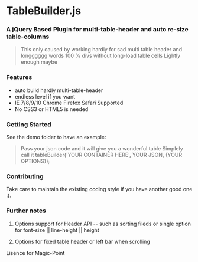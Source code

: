 # TableBuilder.js 

### A jQuery Based Plugin for multi-table-header and auto re-size table-columns

> This only caused by working hardly for sad multi table header and longggggg words
> 100 % divs without long-load table cells
> Lightly enough maybe 

### Features
- auto build hardly multi-table-header
- endless level if you want
- IE 7/8/9/10 Chrome Firefox Safari Supported
- No CSS3 or HTML5 is needed

### Getting Started
See the demo folder to have an example: 

> Pass your json code and it will give you a wonderful table
> Simplely call it tableBuilder('YOUR CONTAINER HERE', YOUR JSON, {YOUR OPTIONS});

### Contributing
Take care to maintain the existing coding style if you have another good one :).

### Further notes

1. Options support for Header API -- such as sorting fileds or single option for font-size || line-height || height

2. Options for fixed table header or left bar when scrolling 

Lisence for Magic-Point 



